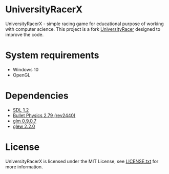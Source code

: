 # UniversityRacerX

UniversityRacerX - simple racing game for educational purpose of working with computer science. This project is a fork [UniversityRacer](https://github.com/david-sabata/UniversityRacer) designed to improve the code.

# System requirements

* Windows 10
* OpenGL

# Dependencies

* [SDL 1.2](https://github.com/libsdl-org/SDL-1.2)
* [Bullet Physics 2.79 (rev2440)](https://code.google.com/archive/p/bullet/downloads)
* [glm 0.9.0.7](https://github.com/g-truc/glm/releases/tag/0.9.0.7)
* [glew 2.2.0](https://github.com/nigels-com/glew/releases/tag/glew-2.2.0)

# License

UniversityRacerX is licensed under the MIT License, see [LICENSE.txt](https://github.com/misha-samoylov/UniversityRacerX/blob/master/LICENSE.txt) for more information.

